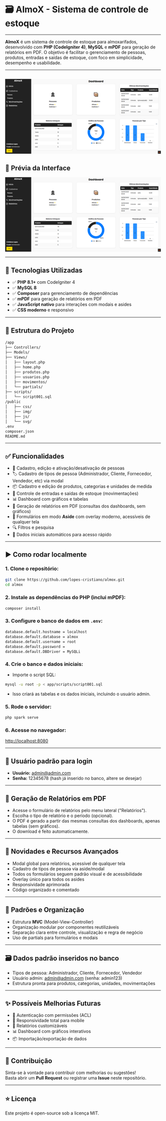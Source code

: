# 🗃️ AlmoX - Sistema de controle de estoque

---

**AlmoX** é um sistema de controle de estoque para almoxarifados, desenvolvido com **PHP (CodeIgniter 4)**, **MySQL** e **mPDF** para geração de relatórios em PDF.
O objetivo é facilitar o gerenciamento de pessoas, produtos, entradas e saídas de estoque, com foco em simplicidade, desempenho e usabilidade.

---

## ![Banner do Projeto](./almoxBanner.png)

## 📸 Prévia da Interface

![Interface](./1.png)

---

## 🔧 Tecnologias Utilizadas

-   ✅ **PHP 8.1+** com CodeIgniter 4
-   ✅ **MySQL 8**
-   ✅ **Composer** para gerenciamento de dependências
-   ✅ **mPDF** para geração de relatórios em PDF
-   ✅ **JavaScript nativo** para interações com modais e asides
-   ✅ **CSS moderno** e responsivo

---

## 📁 Estrutura do Projeto

```
/app
├── Controllers/
├── Models/
├── Views/
│   ├── layout.php
│   ├── home.php
│   ├── produtos.php
│   ├── usuarios.php
│   ├── movimentos/
│   └── partials/
├── scripts/
│   └── script001.sql
/public
│   ├── css/
│   ├── img/
│   ├── js/
│   └── svg/
.env
composer.json
README.md
```

---

## ✅ Funcionalidades

-   👤 Cadastro, edição e ativação/desativação de pessoas
-   🏷️ Cadastro de tipos de pessoa (Administrador, Cliente, Fornecedor, Vendedor, etc) via modal
-   📦 Cadastro e edição de produtos, categorias e unidades de medida
-   🔄 Controle de entradas e saídas de estoque (movimentações)
-   📊 Dashboard com gráficos e tabelas
-   🧾 Geração de relatórios em PDF (consultas dos dashboards, sem gráficos)
-   🌙 Formulários em modo **Aside** com overlay moderno, acessíveis de qualquer tela
-   🔍 Filtros e pesquisa
-   💾 Dados iniciais automáticos para acesso rápido

---

## ▶️ Como rodar localmente

### 1. Clone o repositório:

```bash
git clone https://github.com/lopes-cristiano/almox.git
cd almox
```

### 2. Instale as dependências do PHP (inclui mPDF):

```bash
composer install
```

### 3. Configure o banco de dados em `.env`:

```
database.default.hostname = localhost
database.default.database = almox
database.default.username = root
database.default.password =
database.default.DBDriver = MySQLi
```

### 4. Crie o banco e dados iniciais:

-   Importe o script SQL:

```bash
mysql -u root -p < app/scripts/script001.sql
```

-   Isso criará as tabelas e os dados iniciais, incluindo o usuário admin.

### 5. Rode o servidor:

```bash
php spark serve
```

### 6. Acesse no navegador:

[http://localhost:8080](http://localhost:8080)

---

## 👤 Usuário padrão para login

-   **Usuário:** admin@admin.com
-   **Senha:** 12345678 (hash já inserido no banco, altere se desejar)

---

## 📄 Geração de Relatórios em PDF

-   Acesse o formulário de relatórios pelo menu lateral ("Relatórios").
-   Escolha o tipo de relatório e o período (opcional).
-   O PDF é gerado a partir das mesmas consultas dos dashboards, apenas tabelas (sem gráficos).
-   O download é feito automaticamente.

---

## 🧩 Novidades e Recursos Avançados

-   Modal global para relatórios, acessível de qualquer tela
-   Cadastro de tipos de pessoa via aside/modal
-   Todos os formulários seguem padrão visual e de acessibilidade
-   Overlay único para todos os asides
-   Responsividade aprimorada
-   Código organizado e comentado

---

## 📌 Padrões e Organização

-   Estrutura **MVC** (Model-View-Controller)
-   Organização modular por componentes reutilizáveis
-   Separação clara entre controle, visualização e regra de negócio
-   Uso de partials para formulários e modais

---

## 🗃️ Dados padrão inseridos no banco

-   Tipos de pessoa: Administrador, Cliente, Fornecedor, Vendedor
-   Usuário admin: admin@admin.com (senha: admin123)
-   Estrutura pronta para produtos, categorias, unidades, movimentações

---

## ✨ Possíveis Melhorias Futuras

-   🔐 Autenticação com permissões (ACL)
-   📱 Responsividade total para mobile
-   📄 Relatórios customizáveis
-   📊 Dashboard com gráficos interativos
-   📦 Importação/exportação de dados

---

## 🤝 Contribuição

Sinta-se à vontade para contribuir com melhorias ou sugestões!  
Basta abrir um **Pull Request** ou registrar uma **Issue** neste repositório.

---

## ⭐ Licença

Este projeto é open-source sob a licença MIT.
